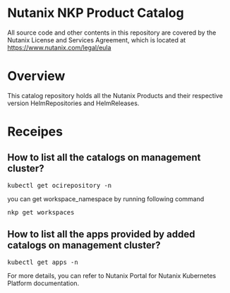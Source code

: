 # Nutanix NKP Product Catalog

All source code and other contents in this repository are covered by the Nutanix License and Services Agreement, which is located at https://www.nutanix.com/legal/eula 

# Overview

This catalog repository holds all the Nutanix Products and their respective version HelmRepositories and HelmReleases.

# Receipes

## How to list all the catalogs on management cluster?
<pre>
kubectl get ocirepository -n <workspace_namespace>
</pre>
you can get workspace_namespace by running following command
<pre>
nkp get workspaces
</pre>

## How to list all the apps provided by added catalogs on management cluster?
<pre>
kubectl get apps -n <workspace_namespace>
</pre>

For more details, you can refer to Nutanix Portal for Nutanix Kubernetes Platform documentation.